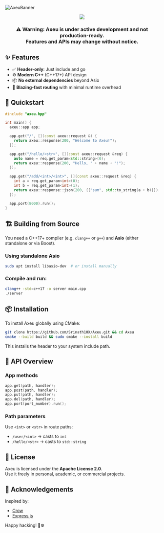 ![AxeuBanner](https://u.cubeupload.com/Srinath10X/Screenshot20250606at.png)

<p align="center">
  <img src="https://img.shields.io/badge/status-in_development-orange"/>
</p>

<h3 align="center">
  ⚠️ <strong>Warning:</strong> Axeu is under active development and <strong>not production-ready</strong>.<br>
  Features and APIs may change without notice.
</h3>

## ✨ Features

- ✅ **Header-only**: Just include and go
- ⚙️ **Modern C++** (C++17+) API design
- 📦 **No external dependencies** beyond Asio
- 🚀 **Blazing-fast routing** with minimal runtime overhead

## 🚀 Quickstart

```cpp
#include "axeu.hpp"

int main() {
  axeu::app app;

  app.get("/", [](const axeu::request &) {
    return axeu::response(200, "Welcome to Axeu!");
  });

  app.get("/hello/<str>", [](const axeu::request &req) {
    auto name = req.get_param<std::string>(0);
    return axeu::response(200, "Hello, " + name + "!");
  });

  app.get("/add/<int>/<int>", [](const axeu::request &req) {
    int a = req.get_param<int>(0);
    int b = req.get_param<int>(1);
    return axeu::response::json(200, {{"sum", std::to_string(a + b)}});
  });

  app.port(8000).run();
}
```

## 🏗️ Building from Source

You need a C++17+ compiler (e.g. `clang++` or `g++`) and **Asio** (either standalone or via Boost).

### Using standalone Asio

```sh
sudo apt install libasio-dev  # or install manually
```

### Compile and run:

```sh
clang++ -std=c++17 -o server main.cpp
./server
```

## 📦 Installation

To install Axeu globally using CMake:

```sh
git clone https://github.com/Srinath10X/Axeu.git && cd Axeu
cmake --build build && sudo cmake --install build
```

This installs the header to your system include path.

## 🧩 API Overview

### App methods

```cpp
app.get(path, handler);
app.post(path, handler);
app.put(path, handler);
app.del(path, handler);
app.port(port_number).run();
```

### Path parameters

Use `<int>` or `<str>` in route paths:

- `/user/<int>` → casts to `int`
- `/hello/<str>` → casts to `std::string`

## 📜 License

Axeu is licensed under the **Apache License 2.0**.  
Use it freely in personal, academic, or commercial projects.

## 🙏 Acknowledgements

Inspired by:

- [Crow](https://github.com/CrowCpp/Crow)
- [Express.js](https://expressjs.com/)

Happy hacking! 🧠⚙️
